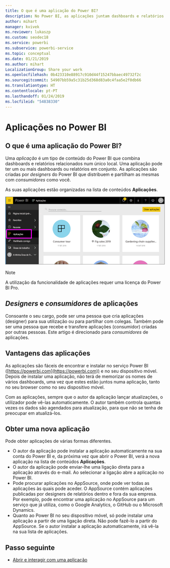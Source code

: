 ```yaml
---
title: O que é uma aplicação do Power BI?
description: No Power BI, as aplicações juntam dashboards e relatórios num único local.
author: mihart
manager: kvivek
ms.reviewer: lukaszp
ms.custom: seodec18
ms.service: powerbi
ms.subservice: powerbi-service
ms.topic: conceptual
ms.date: 01/21/2019
ms.author: mihart
LocalizationGroup: Share your work
ms.openlocfilehash: 0b423310e88917c910d44f15247bbaec49732f2c
ms.sourcegitcommit: 54907bb59a5c31b25d368d83a0c4faa5e2f0db66
ms.translationtype: HT
ms.contentlocale: pt-PT
ms.lasthandoff: 01/24/2019
ms.locfileid: "54838330"
---
```

# <a name="apps-in-power-bi"></a>Aplicações no Power BI
## <a name="what-is-a-power-bi-app"></a>O que é uma aplicação do Power BI?
Uma *aplicação* é um tipo de conteúdo do Power BI que combina dashboards e relatórios relacionados num único local. Uma aplicação pode ter um ou mais dashboards ou relatórios em conjunto. As aplicações são criadas por *designers* do Power BI que distribuem e partilham as mesmas com *consumidores* como você. 

As suas aplicações estão organizadas na lista de conteúdos **Aplicações**.

![Aplicações no Power BI](./media/end-user-apps/power-bi-apps-nav.png)

> [!NOTE]
> A utilização da funcionalidade de aplicações requer uma licença do Power BI Pro. <!-- add link to how to figure out your license -->

## <a name="app-designers-and-app-consumers"></a>***Designers*** e ***consumidores*** de aplicações
Consoante o seu cargo, pode ser uma pessoa que cria aplicações (designer) para sua utilização ou para partilhar com colegas. Também pode ser uma pessoa que recebe e transfere aplicações (consumidor) criadas por outras pessoas. Este artigo é direcionado para *consumidores* de aplicações.

## <a name="advantages-of-apps"></a>Vantagens das aplicações
As aplicações são fáceis de encontrar e instalar no serviço Power BI ([https://powerbi.com](https://powerbi.com)) e no seu dispositivo móvel. Depois de instalar uma aplicação, não terá de memorizar os nomes de vários dashboards, uma vez que estes estão juntos numa aplicação, tanto no seu browser como no seu dispositivo móvel.

Com as aplicações, sempre que o autor da aplicação lançar atualizações, o utilizador pode vê-las automaticamente. O autor também controla quantas vezes os dados são agendados para atualização, para que não se tenha de preocupar em atualizá-los. 

<!-- add conceptual art -->
## <a name="get-a-new-app"></a>Obter uma nova aplicação
Pode obter aplicações de várias formas diferentes. 
- O autor da aplicação pode instalar a aplicação automaticamente na sua conta do Power BI e, da próxima vez que abrir o Power BI, verá a nova aplicação na lista de conteúdos **Aplicações**. 
- O autor da aplicação pode enviar-lhe uma ligação direta para a aplicação através do e-mail. Ao selecionar a ligação abre a aplicação no Power BI.
- Pode procurar aplicações no AppSource, onde pode ver todas as aplicações às quais pode aceder. O AppSource contém aplicações publicadas por designers de relatórios dentro e fora da sua empresa. Por exemplo, pode encontrar uma aplicação no AppSource para um serviço que já utiliza, como o Google Analytics, o GitHub ou o Microsoft Dynamics. 
- Quanto ao Power BI no seu dispositivo móvel, só pode instalar uma aplicação a partir de uma ligação direta. Não pode fazê-lo a partir do AppSource. Se o autor instalar a aplicação automaticamente, irá vê-la na sua lista de aplicações.


## <a name="next-step"></a>Passo seguinte
* [Abrir e interagir com uma aplicação](end-user-app-view.md)


